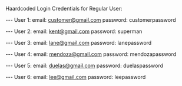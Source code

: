 Haardcoded Login Credentials for Regular User:

--- User 1:
    email: customer@gmail.com
    password: customerpassword

--- User 2:
    email: kent@gmail.com
    password: superman

--- User 3:
    email: lane@gmail.com
    password: lanepassword

--- User 4:
    email: mendoza@gmail.com
    password: mendozapassword

--- User 5:
    email: duelas@gmail.com
    password: duelaspassword

--- User 6:
    email: lee@gmail.com
    password: leepassword